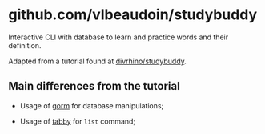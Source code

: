 # github.com/vlbeaudoin/studybuddy

Interactive CLI with database to learn and practice words and their definition.

Adapted from a tutorial found at [divrhino/studybuddy](https://github.com/divrhino/studybuddy).

## Main differences from the tutorial

- Usage of [gorm](https://github.com/go-gorm/gorm) for database manipulations;

- Usage of [tabby](https://github.com/cheynewallace/tabby) for `list` command;
